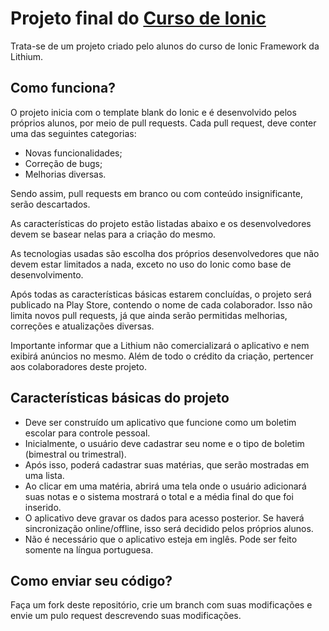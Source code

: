 # Projeto final do [Curso de Ionic](http://lithium.net.br/cursos/ionic.html)
Trata-se de um projeto criado pelo alunos do curso de Ionic Framework da Lithium. 

## Como funciona? 

O projeto inicia com o template blank do Ionic e é desenvolvido pelos próprios alunos, por meio de pull requests. Cada pull request, deve conter uma das seguintes categorias:
- Novas funcionalidades;
- Correção de bugs;
- Melhorias diversas. 

Sendo assim, pull requests em branco ou com conteúdo insignificante, serão descartados. 

As características do projeto estão listadas abaixo e os desenvolvedores devem se basear nelas para a criação do mesmo. 

As tecnologias usadas são escolha dos próprios desenvolvedores que não devem estar limitados a nada, exceto no uso do Ionic como base de desenvolvimento. 

Após todas as características básicas estarem concluídas, o projeto será publicado na Play Store, contendo o nome de cada colaborador. Isso não limita novos pull requests, já que ainda serão permitidas melhorias, correções e atualizações diversas.

Importante informar que a Lithium não comercializará o aplicativo e nem exibirá anúncios no mesmo. Além de todo o crédito da criação, pertencer aos colaboradores deste projeto. 

## Características básicas do projeto

- Deve ser construído um aplicativo que funcione como um boletim escolar para controle pessoal.
- Inicialmente, o usuário deve cadastrar seu nome e o tipo de boletim (bimestral ou trimestral). 
- Após isso, poderá cadastrar suas matérias, que serão mostradas em uma lista. 
- Ao clicar em uma matéria, abrirá uma tela onde o usuário adicionará suas notas e o sistema mostrará o total e a média final do que foi inserido. 
- O aplicativo deve gravar os dados para acesso posterior. Se haverá sincronização online/offline, isso será decidido pelos próprios alunos. 
- Não é necessário que o aplicativo esteja em inglês. Pode ser feito somente na língua portuguesa. 

## Como enviar seu código? 

Faça um fork deste repositório, crie um branch com suas modificações e envie um pulo request descrevendo suas modificações.
